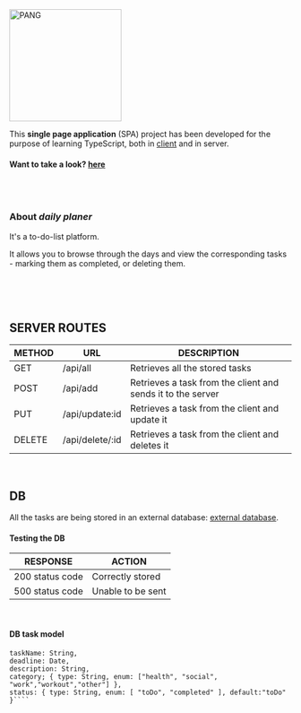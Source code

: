 <img src="https://res.cloudinary.com/clarapardo/image/upload/v1656966557/daily_planer_woj7pg.png" alt="PANG" width="200px"/>


 <br>

This **single page application** (SPA) project has been developed for the purpose of learning TypeScript, both in [client](https://github.com/clarapardo/dailyPlaner-with-TS_client) and in server. 

#### Want to take a look? [here](https://dailyplaner.netlify.app/)

<br><br>


### About *daily planer*
<p>It's a to-do-list platform.</p>
It allows you to browse through the days and view the corresponding tasks - marking them as completed, or deleting them.



<br><br><br>


## SERVER ROUTES

| METHOD | URL | DESCRIPTION |
| --- | --- | --- |
| GET | /api/all | Retrieves all the stored tasks |
| POST | /api/add | Retrieves a task from the client and sends it to the server |
| PUT | /api/update:id | Retrieves a task from the client and update it |
| DELETE | /api/delete/:id | Retrieves a task from the client and deletes it

<br>

## DB
All the tasks are being stored in an external database: [external database](https://tasksplaner.herokuapp.com/).

<h4>Testing the DB</h4>

| RESPONSE | ACTION |
| --- | --- |
| 200 status code | Correctly stored |
| 500 status code | Unable to be sent |

<br>

<h4>DB task model</h4>

````
taskName: String,
deadline: Date,
description: String,
category; { type: String, enum: ["health", "social", "work","workout","other"] },
status: { type: String, enum: [ "toDo", "completed" ], default:"toDo" }````
